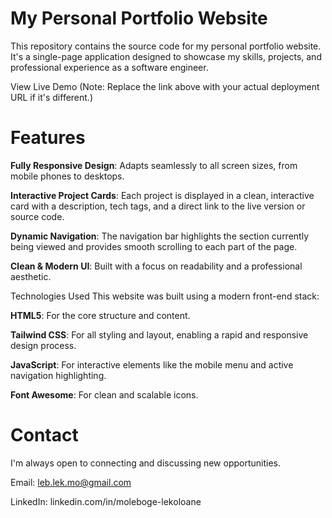 # My Personal Portfolio Website
This repository contains the source code for my personal portfolio website. It's a single-page application designed to showcase my skills, projects, and professional experience as a software engineer.

View Live Demo
(Note: Replace the link above with your actual deployment URL if it's different.)

# Features
**Fully Responsive Design**: Adapts seamlessly to all screen sizes, from mobile phones to desktops.

**Interactive Project Cards**: Each project is displayed in a clean, interactive card with a description, tech tags, and a direct link to the live version or source code.

**Dynamic Navigation**: The navigation bar highlights the section currently being viewed and provides smooth scrolling to each part of the page.

**Clean & Modern UI**: Built with a focus on readability and a professional aesthetic.

Technologies Used
This website was built using a modern front-end stack:

**HTML5**: For the core structure and content.

**Tailwind CSS**: For all styling and layout, enabling a rapid and responsive design process.

**JavaScript**: For interactive elements like the mobile menu and active navigation highlighting.

**Font Awesome**: For clean and scalable icons.

# Contact
I'm always open to connecting and discussing new opportunities.

Email: leb.lek.mo@gmail.com

LinkedIn: linkedin.com/in/moleboge-lekoloane
